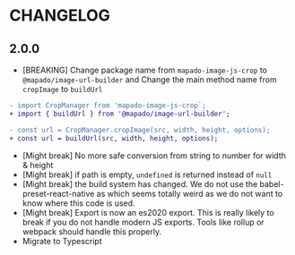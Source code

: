 # CHANGELOG

## 2.0.0

- [BREAKING] Change package name from `mapado-image-js-crop` to `@mapado/image-url-builder` and Change the main method name from `cropImage` to `buildUrl`

```diff
- import CropManager from 'mapado-image-js-crop`;
+ import { buildUrl } from '@mapado/image-url-builder';

- const url = CropManager.cropImage(src, width, height, options);
+ const url = buildUrl(src, width, height, options);
```

- [Might break] No more safe conversion from string to number for width & height
- [Might break] if path is empty, `undefined` is returned instead of `null`
- [Might break] the build system has changed. We do not use the babel-preset-react-native as which seems totally weird as we do not want to know where this code is used.
- [Might break] Export is now an es2020 export. This is really likely to break if you do not handle modern JS exports. Tools like rollup or webpack should handle this properly.
- Migrate to Typescript
